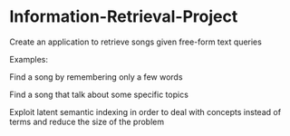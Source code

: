 # Information-Retrieval-Project

Create an application to retrieve songs given free-form text queries 

Examples:

Find a song by remembering only a few words

Find a song that talk about some specific topics

Exploit latent semantic indexing in order to deal with concepts instead of terms and reduce the size of the problem
